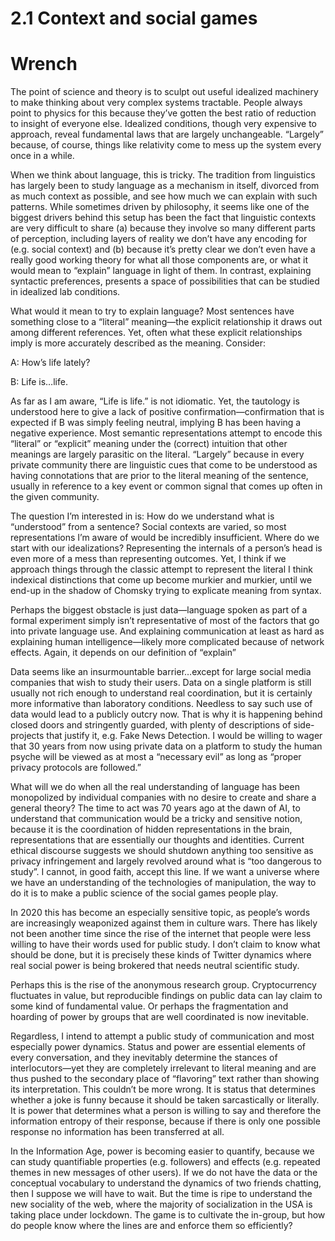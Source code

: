 # 2.1 Context and social games

# Wrench

The point of science and theory is to sculpt out useful idealized machinery to make thinking about very complex systems tractable. People always point to physics for this because they’ve gotten the best ratio of reduction to insight of everyone else. Idealized conditions, though very expensive to approach, reveal fundamental laws that are largely unchangeable. “Largely” because, of course, things like relativity come to mess up the system every once in a while.

When we think about language, this is tricky. The tradition from linguistics has largely been to study language as a mechanism in itself, divorced from as much context as possible, and see how much we can explain with such patterns. While sometimes driven by philosophy, it seems like one of the biggest drivers behind this setup has been the fact that linguistic contexts are very difficult to share (a) because they involve so many different parts of perception, including layers of reality we don’t have any encoding for (e.g. social context) and (b) because it’s pretty clear we don’t even have a really good working theory for what all those components are, or what it would mean to “explain” language in light of them. In contrast, explaining syntactic preferences, presents a space of possibilities that can be studied in idealized lab conditions.

What would it mean to try to explain language? Most sentences have something close to a “literal” meaning—the explicit relationship it draws out among different references. Yet, often what these explicit relationships imply is more accurately described as the meaning. Consider:

A: How’s life lately?

B: Life is…life.

As far as I am aware, “Life is life.” is not idiomatic. Yet, the tautology is understood here to give a lack of positive confirmation—confirmation that is expected if B was simply feeling neutral, implying B has been having a negative experience. Most semantic representations attempt to encode this “literal” or “explicit” meaning under the (correct) intuition that other meanings are largely parasitic on the literal. “Largely” because in every private community there are linguistic cues that come to be understood as having connotations that are prior to the literal meaning of the sentence, usually in reference to a key event or common signal that comes up often in the given community.

The question I’m interested in is: How do we understand what is “understood” from a sentence? Social contexts are varied, so most representations I’m aware of would be incredibly insufficient. Where do we start with our idealizations? Representing the internals of a person’s head is even more of a mess than representing outcomes. Yet, I think if we approach things through the classic attempt to represent the literal I think indexical distinctions that come up become murkier and murkier, until we end-up in the shadow of Chomsky trying to explicate meaning from syntax.

Perhaps the biggest obstacle is just data—language spoken as part of a formal experiment simply isn’t representative of most of the factors that go into private language use. And explaining communication at least as hard as explaining human intelligence—likely more complicated because of network effects. Again, it depends on our definition of “explain”

Data seems like an insurmountable barrier…except for large social media companies that wish to study their users. Data on a single platform is still usually not rich enough to understand real coordination, but it is certainly more informative than laboratory conditions. Needless to say such use of data would lead to a publicly outcry now. That is why it is happening behind closed doors and stringently guarded, with plenty of descriptions of side-projects that justify it, e.g. Fake News Detection. I would be willing to wager that 30 years from now using private data on a platform to study the human psyche will be viewed as at most a “necessary evil” as long as “proper privacy protocols are followed.”

What will we do when all the real understanding of language has been monopolized by individual companies with no desire to create and share a general theory? The time to act was 70 years ago at the dawn of AI, to understand that communication would be a tricky and sensitive notion, because it is the coordination of hidden representations in the brain, representations that are essentially our thoughts and identities. Current ethical discourse suggests we should shutdown anything too sensitive as privacy infringement and largely revolved around what is “too dangerous to study”. I cannot, in good faith, accept this line. If we want a universe where we have an understanding of the technologies of manipulation, the way to do it is to make a public science of the social games people play.

In 2020 this has become an especially sensitive topic, as people’s words are increasingly weaponized against them in culture wars. There has likely not been another time since the rise of the internet that people were less willing to have their words used for public study. I don’t claim to know what should be done, but it is precisely these kinds of Twitter dynamics where real social power is being brokered that needs neutral scientific study.

Perhaps this is the rise of the anonymous research group. Cryptocurrency fluctuates in value, but reproducible findings on public data can lay claim to some kind of fundamental value. Or perhaps the fragmentation and hoarding of power by groups that are well coordinated is now inevitable.

Regardless, I intend to attempt a public study of communication and most especially power dynamics. Status and power are essential elements of every conversation, and they inevitably determine the stances of interlocutors—yet they are completely irrelevant to literal meaning and are thus pushed to the secondary place of “flavoring” text rather than showing its interpretation. This couldn’t be more wrong. It is status that determines whether a joke is funny because it should be taken sarcastically or literally. It is power that determines what a person is willing to say and therefore the information entropy of their response, because if there is only one possible response no information has been transferred at all.

In the Information Age, power is becoming easier to quantify, because we can study quantifiable properties (e.g. followers) and effects (e.g. repeated themes in new messages of other users). If we do not have the data or the conceptual vocabulary to understand the dynamics of two friends chatting, then I suppose we will have to wait. But the time is ripe to understand the new sociality of the web, where the majority of socialization in the USA is taking place under lockdown. The game is to cultivate the in-group, but how do people know where the lines are and enforce them so efficiently?
